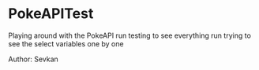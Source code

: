 # PokeAPITest
Playing around with the PokeAPI 
run testing to see everything 
run trying to see the select variables one by one


Author: Sevkan